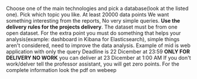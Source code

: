 Choose one of the main technologies and pick a database(look at the listed one). Pick which topic you like. At least 20000 data points
We want something interesting from the reports, No very simple queries.
**Use the delivery rules for the projects delivery**.
The dataset must be from one open dataset.
For the extra point you must do something that helps your analysis(example: dashboard in Kibana for Elasticsearch), simple things aren't considered, need to improve the data analysis. Example of mid is web application with only the query
Deadline is 22 Dicember at 23:59  **ONLY FOR DELIVERY NO WORK** you can deliver at 23 Dicember at 1:00 AM 
If you don't work/delver tell the professor assistant, you will get zero points.
For the complete information look the pdf on webeep